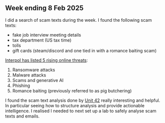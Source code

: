 ## Week ending 8 Feb 2025

I did a search of scam texts during the week. I found the following scam texts:
- fake job interview meeting details
- tax department (US tax time)
- tolls
- gift cards (steam/discord and one tied in with a romance baiting scam)

[Interpol has listed 5 rising online threats](https://www.interpol.int/en/Crimes/Cybercrime/Stay-Safe-Navigating-online-risks-with-awareness):

1. Ransomware attacks
2. Malware attacks
3. Scams and generative AI
4. Phishing 
5. Romance baiting (previously referred to as pig butchering)

I found the scam text analysis done by [Unit 42](https://github.com/PaloAltoNetworks/Unit42-timely-threat-intel) really interesting and helpful. In particular seeing how to structure analysis and provide
actionable intelligence. I realised I needed to next set up a lab to safely analyse scam texts and emails.



